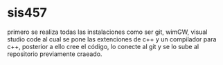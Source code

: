 # sis457
primero se realiza todas las instalaciones como ser git,  wimGW, visual studio code al cual se pone las extenciones de c++ y un compilador para c++, posterior a ello cree el código, lo conecte al git y se lo sube al repositorio previamente craeado. 
